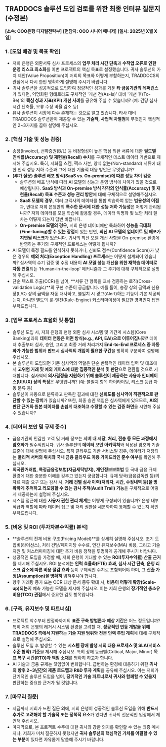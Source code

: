 ## TRADDOCS 솔루션 도입 검토를 위한 최종 인터뷰 질문지 (수정본)

**[소속: OOO은행 디지털전략부]**
**[면담자: OOO 시니어 매니저]**
**[일시: 2025년 X월 X일]**

### **1. [도입 배경 및 목표 확인]**

* 저희 은행은 외환서류 심사 프로세스의 **업무 처리 시간 단축**과 **수작업 오류로 인한 운영 리스크 최소화**를 이번 프로젝트의 핵심 목표로 설정했습니다. 귀사 솔루션의 가치 제안(Value Proposition)이 저희의 목표와 어떻게 부합하는지, TRADDOCS의 관점에서 다시 한번 명확하게 설명해 주시기 바랍니다.
* 귀사 솔루션을 성공적으로 도입하여 정량적인 성과를 거둔 **타 금융기관의 레퍼런스**가 있다면, 익명화된 형태로라도 구체적인 '개선 전(As-Is)' 대비 '개선 후(To-Be)'의 **핵심 성과 지표(KPI) 개선 사례**를 공유해 주실 수 있습니까? (예: 건당 심사 시간 단축률, 오류 수정 비율 감소 등)
* 유사 솔루션이 시장에 다수 존재하는 것으로 알고 있습니다. 타사 대비 TRADDOCS 솔루션만이 제공할 수 있는 **기술적, 사업적 차별점**이 무엇인지 핵심적인 2~3가지를 꼽아 설명해 주십시오.

### **2. [핵심 기술 및 성능 검증]**

* 송장(Invoice), 선하증권(B/L) 등 비정형성이 높은 핵심 외환 서류에 대한 **필드별 인식률(Accuracy) 및 재현율(Recall) 수치**를 구체적인 테스트 데이터 기반으로 제시해 주십시오. 특히, 저화질 스캔, 팩스 사본, 양식 없는(Non-standard) 서류에 대한 인식 성능 저하 수준과 그에 대한 기술적 대응 방안은 무엇입니까?
* **(추가 질문) 솔루션 배포 방식(SaaS vs. On-premise)에 따른 성능 차이 검증**
    * 솔루션의 배포 방식에 따라 AI 모델의 성능과 운영 방식에 차이가 있을 것으로 예상됩니다. **SaaS 방식과 On-premise 방식 각각의 인식률(Accuracy) 및 재현율(Recall) 목표 수준과 성능 관리 방안**에 대해 구체적으로 설명해주십시오.
    * **SaaS 모델의 경우,** 여러 고객사의 데이터를 통합 학습하여 얻는 **범용성의 이점**과, 반대로 저희 은행만의 **특수한 문서에 대한 성능 저하 가능성**은 어떻게 관리됩니까? 저희 데이터를 모델 학습에 활용할 경우, 데이터 익명화 및 보안 처리 절차는 어떻게 되는지 답변 바랍니다.
    * **On-premise 모델의 경우,** 저희 은행 데이터에만 특화하여 **성능을 극대화(Fine-tuning)할 수 있는 장점**이 있는 반면, **최신 AI 모델의 업데이트 및 배포가 지연될 리스크**가 있습니다. 귀사의 최신 모델 개선 사항을 On-premise 환경에 반영하는 주기와 구체적인 프로세스는 어떻게 됩니까?
* AI 모델이 특정 필드를 인식하지 못하거나, 신뢰도 점수(Confidence Score)가 낮은 경우의 **예외 처리(Exception Handling) 프로세스**는 어떻게 설계되어 있습니까? 심사역의 수기 검증 및 수정 내용이 **AI 모델 성능 개선을 위한 재학습 데이터로 자동 연결**되는 'Human-in-the-loop' 메커니즘과 그 주기에 대해 구체적으로 설명해 주십시오.
* 단순 텍스트 추출(OCR)을 넘어, **서류 간 항목을 교차 검증하는 로직(Cross-validation Logic)**의 구현 수준이 궁금합니다. 예를 들어, 송장 상의 금액과 신용장(L/C) 상의 금액을 자동 대사하고, 불일치 시 경고(Alert)하는 기능이 기본 제공되는지, 아니면 별도의 룰-엔진(Rule-Engine) 커스터마이징이 필요한 영역인지 답변 부탁드립니다.

### **3. [업무 프로세스 효율화 및 통합]**

* 솔루션 도입 시, 저희 은행의 현행 외환 심사 시스템 및 기간계 시스템(Core Banking)과의 **데이터 연동은 어떤 방식(e.g., API, EAI)으로 이루어집니까?** 데이터 추출부터 심사, 승인, 그리고 최종 거래 처리까지 **End-to-End 프로세스 중 자동화가 가능한 범위**와 **반드시 심사역의 개입이 필요한 구간**을 명확히 구분하여 설명해 주십시오.
* 본 솔루션이 도입되면 기존 심사역의 역할은 단순 반복적인 데이터 입력 및 대조에서 **고위험 거래 및 예외 케이스에 대한 집중적인 분석 및 판단**으로 전환될 것으로 기대합니다. 심사역의 **의사결정을 지원하기 위해 솔루션이 제공하는 사용자 인터페이스(UI/UX) 상의 특징**은 무엇입니까? (예: 불일치 항목 하이라이팅, 리스크 등급 자동 분류 등)
* 솔루션이 자동으로 분류하고 판독한 결과에 대한 **신뢰도를 심사역이 직관적으로 판단할 수 있는 장치**가 있습니까? 또한, 최종 승인 책임은 심사역에게 있으므로, **AI의 판단 근거와 원본 데이터를 손쉽게 대조하고 수정할 수 있는 검증 화면**을 시연해 주실 수 있습니까?

### **4. [데이터 보안 및 규제 준수]**

* 금융기관의 민감한 고객 및 거래 정보는 **서버 내 저장, 처리, 전송 등 모든 과정에서 암호화**가 필수적입니다. 귀사 솔루션의 **데이터 보안 아키텍처**와 적용된 암호화 기술 표준에 대해 설명해 주십시오. 특히 클라우드 기반 서비스일 경우, 데이터가 저장되는 **물리적 서버의 위치와 국내 금융 클라우드 이용 가이드라인 준수 여부**를 확인해 주십시오.
* **외국환거래법, 특정금융정보법(자금세탁방지), 개인정보보호법** 등 국내 금융 규제 환경에 대한 충분한 이해를 갖추고 있는지 궁금합니다. 규제 당국(금융감독원 등)의 자료 제출 요구 또는 감사 시, **거래 건별 심사 이력(처리자, 시간, 수정내역 등)을 명확하게 추적하고 리포팅할 수 있는 감사 추적(Audit Trail) 기능**을 구체적으로 어떻게 제공하는지 설명해 주십시오.
* 시스템 접근에 대한 **사용자 권한 관리 체계**는 어떻게 구성되어 있습니까? 은행 내부 직급과 역할에 따라 데이터 접근 및 처리 권한을 세분화하여 통제할 수 있는지 확인 부탁드립니다.

### **5. [비용 및 ROI (투자자본수익률) 분석]**

* **솔루션의 전체 비용 구조(Pricing Model)**를 상세히 설명해 주십시오. 초기 도입비(라이선스), 처리 건당/페이지당 수수료, 연간 유지보수(MA) 비용, 그리고 기술지원 및 커스터마이징에 대한 추가 비용 정책을 투명하게 공개해 주시기 바랍니다.
* 성공적인 도입을 가정할 때, 저희 은행이 기대할 수 있는 **ROI(투자수익률) 산출 근거**를 제시해 주십시오. ROI 분석에는 **인력 효율화(FTE) 효과, 심사 시간 단축, 운영 리스크 감소에 따른 비용 절감 효과** 등이 구체적인 수치로 포함되어야 하며, 그 **산출 가정(Assumption)을 명확히** 밝혀주셔야 합니다.
* 향후 거래량 증가 또는 OCR 대상 문서 종류 확대 시, **비용이 어떻게 확장(Scale-up)되는지** 예측 가능한 모델을 제시해 주십시오. 이는 저희 은행의 **장기적인 총소유비용(TCO) 관점**에서 중요한 검토 항목입니다.

### **6. [구축, 유지보수 및 파트너십]**

* 프로젝트 착수부터 안정화까지의 **표준 구축 방법론과 예상 기간**은 어느 정도입니까? 특히 저희 은행의 레거시 시스템 환경을 고려할 때, **성공적인 연동 개발을 위해 TRADDOCS 측에서 지원하는 기술 지원 범위와 전문 인력 투입 계획**에 대해 구체적으로 설명해 주십시오.
* 솔루션 도입 후 발생할 수 있는 **시스템 장애 발생 시의 대응 프로세스 및 SLA(서비스 수준 협약) 기준**을 제시해 주십시오. 특히 장애 등급별(Critical, Major, Minor) **목표 복구 시간(RTO)과 책임 소재**를 명확히 하고자 합니다.
* AI 기술과 금융 규제는 끊임없이 변화합니다. 급변하는 환경에 대응하기 위한 **귀사의 향후 2~3년간의 제품 로드맵과 R&D 투자 계획**을 공유해 주십시오. 이는 저희가 단기적인 솔루션 도입을 넘어, **장기적인 기술 파트너로서 귀사와 함께할 수 있을지** 판단하는 중요한 근거가 될 것입니다.

### **7. [마무리 질문]**

* 지금까지 저희가 드린 질문 외에, 저희 은행이 성공적인 솔루션 도입을 위해 **반드시 추가로 고려해야 할 기술적 또는 정책적 요소**가 있다면 귀사의 전문적인 입장에서 제언해 주십시오.
* 마지막으로, 본 프로젝트 수주에 대한 귀사의 강한 의지를 확인할 수 있는 최종 메시지나, 저희가 미처 질문하지 못했지만 **귀사 솔루션의 핵심적인 가치를 어필할 수 있는 부분**이 있다면 자유롭게 말씀해 주시기 바랍니다.
